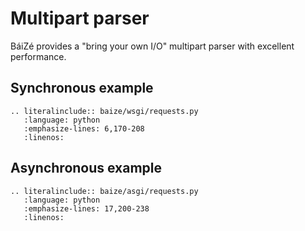 # Multipart parser

BáiZé provides a "bring your own I/O" multipart parser with excellent performance.

## Synchronous example

```eval_rst
.. literalinclude:: baize/wsgi/requests.py
   :language: python
   :emphasize-lines: 6,170-208
   :linenos:
```

## Asynchronous example

```eval_rst
.. literalinclude:: baize/asgi/requests.py
   :language: python
   :emphasize-lines: 17,200-238
   :linenos:
```
